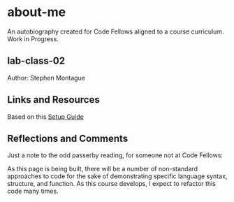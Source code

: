 # about-me

An autobiography created for Code Fellows aligned to a course curriculum. Work in Progress.

## lab-class-02

Author: Stephen Montague

## Links and Resources

Based on this [Setup Guide](https://codefellows.github.io/code-201-guide/curriculum/class-02/project-setup)

## Reflections and Comments

Just a note to the odd passerby reading, for someone not at Code Fellows:

As this page is being built, there will be a number of non-standard approaches to code for the sake of demonstrating specific language syntax, structure, and function.  As this course develops, I expect to refactor this code many times.
